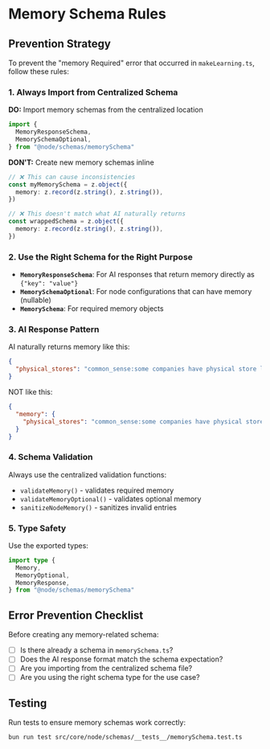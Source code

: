 # Memory Schema Rules

## Prevention Strategy

To prevent the "memory Required" error that occurred in `makeLearning.ts`, follow these rules:

### 1. Always Import from Centralized Schema

**DO:** Import memory schemas from the centralized location

```typescript
import {
  MemoryResponseSchema,
  MemorySchemaOptional,
} from "@node/schemas/memorySchema"
```

**DON'T:** Create new memory schemas inline

```typescript
// ❌ This can cause inconsistencies
const myMemorySchema = z.object({
  memory: z.record(z.string(), z.string()),
})

// ❌ This doesn't match what AI naturally returns
const wrappedSchema = z.object({
  memory: z.record(z.string(), z.string()),
})
```

### 2. Use the Right Schema for the Right Purpose

- **`MemoryResponseSchema`**: For AI responses that return memory directly as `{"key": "value"}`
- **`MemorySchemaOptional`**: For node configurations that can have memory (nullable)
- **`MemorySchema`**: For required memory objects

### 3. AI Response Pattern

AI naturally returns memory like this:

```json
{
  "physical_stores": "common_sense:some companies have physical store locations:1"
}
```

NOT like this:

```json
{
  "memory": {
    "physical_stores": "common_sense:some companies have physical store locations:1"
  }
}
```

### 4. Schema Validation

Always use the centralized validation functions:

- `validateMemory()` - validates required memory
- `validateMemoryOptional()` - validates optional memory
- `sanitizeNodeMemory()` - sanitizes invalid entries

### 5. Type Safety

Use the exported types:

```typescript
import type {
  Memory,
  MemoryOptional,
  MemoryResponse,
} from "@node/schemas/memorySchema"
```

## Error Prevention Checklist

Before creating any memory-related schema:

- [ ] Is there already a schema in `memorySchema.ts`?
- [ ] Does the AI response format match the schema expectation?
- [ ] Are you importing from the centralized schema file?
- [ ] Are you using the right schema type for the use case?

## Testing

Run tests to ensure memory schemas work correctly:

```bash
bun run test src/core/node/schemas/__tests__/memorySchema.test.ts
```
